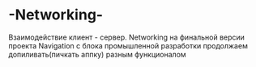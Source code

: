 # -Networking-
Взаимодействие клиент - сервер. Networking  на финальной версии проекта Navigation с блока промышленной разработки
продолжаем допиливать(пичкать аппку) разным функционалом
